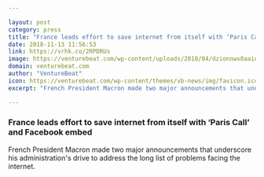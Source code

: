 ```yaml
---

layout: post
category: press
title: "France leads effort to save internet from itself with ‘Paris Call’ and Facebook embed"
date: 2018-11-13 11:56:53
link: https://vrhk.co/2RPDRUs
image: https://venturebeat.com/wp-content/uploads/2018/04/dzionnwx0aaiqb.jpg?fit=1200%2C800&strip=all
domain: venturebeat.com
author: "VentureBeat"
icon: https://venturebeat.com/wp-content/themes/vb-news/img/favicon.ico
excerpt: "French President Macron made two major announcements that underscore his administration's drive to address the long list of problems facing the internet."

---
```


### France leads effort to save internet from itself with ‘Paris Call’ and Facebook embed

French President Macron made two major announcements that underscore his administration's drive to address the long list of problems facing the internet.